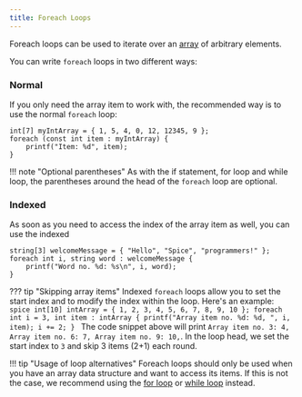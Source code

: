 ```yaml
---
title: Foreach Loops
---
```


Foreach loops can be used to iterate over an [array](../arrays) of arbitrary elements.

You can write `foreach` loops in two different ways:

### Normal
If you only need the array item to work with, the recommended way is to use the normal `foreach` loop:

```spice
int[7] myIntArray = { 1, 5, 4, 0, 12, 12345, 9 };
foreach (const int item : myIntArray) {
    printf("Item: %d", item);
}
```

!!! note "Optional parentheses"
    As with the if statement, for loop and while loop, the parentheses around the head of the `foreach` loop are optional.

### Indexed
As soon as you need to access the index of the array item as well, you can use the indexed 

```spice
string[3] welcomeMessage = { "Hello", "Spice", "programmers!" };
foreach int i, string word : welcomeMessage {
    printf("Word no. %d: %s\n", i, word);
}
```

??? tip "Skipping array items"
    Indexed `foreach` loops allow you to set the start index and to modify the index within the loop. Here's an example:
	```spice
	int[10] intArray = { 1, 2, 3, 4, 5, 6, 7, 8, 9, 10 };
	foreach int i = 3, int item : intArray {
	    printf("Array item no. %d: %d, ", i, item);
		i += 2;
	}
	```
	The code snippet above will print `Array item no. 3: 4, Array item no. 6: 7, Array item no. 9: 10,`. In the loop head, we set the start index to `3` and skip 3 items (2+1) each round.


!!! tip "Usage of loop alternatives"
    Foreach loops should only be used when you have an array data structure and want to access its items. If this is not the case, we recommend using the [for loop](../for-loops) or [while loop](../while-loops) instead.